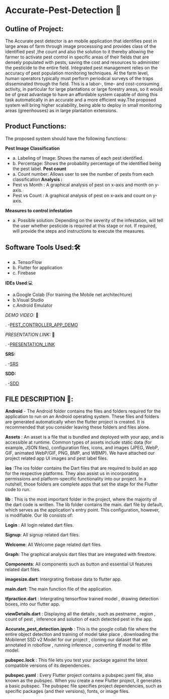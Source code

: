 # Accurate-Pest-Detection 🐞

## Outline of Project:

The Accurate pest detector is an mobile application that identifies pest in large areas of farm through image processsing and provides class of the identified pest ,the count and also the solution to it thereby allowing the farmer to activate pest control in specific areas of their fields that are densely populated with pests, saving the cost and resources to administer the pesticide to the entire field. Integrated pest management relies on the accuracy of pest population monitoring techniques. At the farm level, human operators typically must perform periodical surveys of the traps disseminated through the field. This is a labor-, time- and cost-consuming activity, in particular for large plantations or large forestry areas, so it would be of great advantage to have an affordable system capable of doing this task automatically in an accurate and a more efficient way.The proposed system will bring higher scalability, being able to deploy in small monitoring areas (greenhouses) as in large plantation extensions.

## Product Functions:

The proposed system should have the following functions:

**Pest Image Classification**
- a. Labeling of Image: Shows the names of each pest identified.
- b. Percentage: Shows the probability percentage of the identified being the pest label.
**Pest count**
- a. Count number: Allows user to see the number of pests from each classification
**Analysis :**
- Pest vs Month : A graphical analysis of pest on x-axis and month on y-axis.
- Pest vs Count : A graphical analysis of pest on x-axis and count on y-axis.

**Measures to control infestation**
- a. Possible solution: Depending on the severity of the infestation, will tell the user whether pesticide is required at this stage or not. If required, will provide the steps and instructions to execute the measures.

## Software Tools Used:🛠️

- a. TensorFlow
- b. Flutter for application
- c. Firebase

**IDEs Used**:💻
- a.Google Colab (For training the Mobile net architechture)
- b.Visual Studio 
- c.Android Emulator
  

*DEMO VIDEO:* 🔗

. -[PEST_CONTROLLER_APP_DEMO](https://drive.google.com/drive/folders/1ElEgGOBm8TQzSfTvOmIQJY77KKqiWHkN?usp=sharing)

*PRESENTATION LINK:* 🔗

. -[PRESENTATION_LINK](https://docs.google.com/presentation/d/1urmNG-o4WYp9pegM-LadK7NdNcTtr6w5TnDo1pb8q2E/edit#slide=id.gf81abc8e82_5_0)

**SRS:**

. -[SRS](https://drive.google.com/file/d/1nanDFKT9cplCQBEBXKAX1PdFoPBtY1Ap/view?usp=sharing)

**SDD:**

. -[SDD](https://drive.google.com/file/d/16dCSfzeaXilr7UqQijgf7_jbvuKvsY_0/view?usp=sharing)

## FILE DESCRIPTION 📁:

**Android** - The Android folder contains the files and folders required for the application to run on an Android operating system. These files and folders are generated automatically when the flutter project is created. It is recommended that you consider leaving these folders and files alone.

**Assets** : An asset is a file that is bundled and deployed with your app, and is accessible at runtime. Common types of assets include static data (for example, JSON files), configuration files, icons, and images (JPEG, WebP, GIF, animated WebP/GIF, PNG, BMP, and WBMP). We have attached our project related app UI images and pest label files.

**ios** :The ios folder contains the Dart files that are required to build an app for the respective platforms. They also assist us in incorporating permissions and platform-specific functionality into our project. In a nutshell, those folders are complete apps that set the stage for the Flutter code to run.

**lib** : This is the most important folder in the project, where the majority of the dart code is written. The lib folder contains the main. dart file by default, which serves as the application's entry point. This configuration, however, is modifiable. Our lib consists of:

**Login** : All login related dart files.

**Signup**: All signup related dart files.

**Welcome**: All Welcome page related dart files.

**Graph**: The graphical analysis dart files that are integrated with firestore.

**Components**: All components such as button and essential UI features related dart files.

**imagesize.dart**: Intergrating firebase data to flutter app.

**main.dart**: The main function file of the application.

**tfpractice.dart** : Intergrating tensorflow trained model , drawing detection boxes, into our flutter app.

**viewDetails.dart** : Displaying all the details , such as pestname , region , count of pest , inference and solution of each detected pest in the app.

**Accurate_pest_detection.ipynb** : This is the google collab file where the entire object detection and training of model take place , downloading the Mobilenet SSD v2 Model for our project , cloning our dataset that we annotated in roboflow , running inference , converting tf model to tflite model.

**pubspec.lock** : This file lets you test your package against the latest compatible versions of its dependencies.

**pubspec.yaml** : Every Flutter project contains a pubspec.yaml file, also known as the pubspec. When you create a new Flutter project, it generates a basic pubspec. The pubspec file specifies project dependencies, such as specific packages (and their versions), fonts, or image files.




